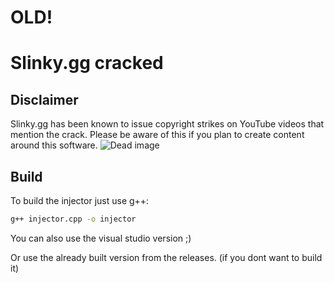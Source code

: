 # OLD!
# Slinky.gg cracked
## Disclaimer

Slinky.gg has been known to issue copyright strikes on YouTube videos that mention the crack. Please be aware of this if you plan to create content around this software.
![Dead image](https://exove.ovh/cdn/slinky_moment.png)
## Build

To build the injector just use g++:

```bash
g++ injector.cpp -o injector
```

You can also use the visual studio version ;)

Or use the already built version from the releases. (if you dont want to build it)
